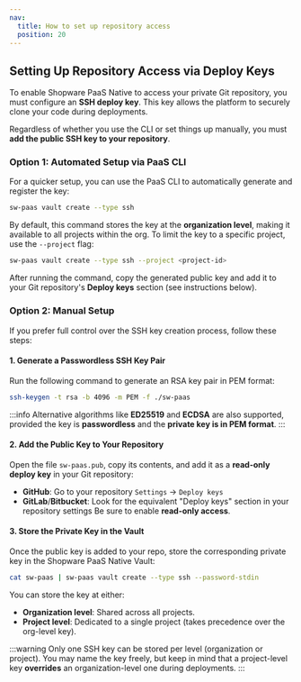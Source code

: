 ```yaml
---
nav:
  title: How to set up repository access
  position: 20
---
```


## Setting Up Repository Access via Deploy Keys

To enable Shopware PaaS Native to access your private Git repository, you must configure an **SSH deploy key**. This key allows the platform to securely clone your code during deployments.

Regardless of whether you use the CLI or set things up manually, you must **add the public SSH key to your repository**.

### Option 1: Automated Setup via PaaS CLI

For a quicker setup, you can use the PaaS CLI to automatically generate and register the key:

```sh
sw-paas vault create --type ssh
```

By default, this command stores the key at the **organization level**, making it available to all projects within the org. To limit the key to a specific project, use the `--project` flag:

```sh
sw-paas vault create --type ssh --project <project-id>
```

After running the command, copy the generated public key and add it to your Git repository's **Deploy keys** section (see instructions below).

### Option 2: Manual Setup

If you prefer full control over the SSH key creation process, follow these steps:

#### 1. Generate a Passwordless SSH Key Pair

Run the following command to generate an RSA key pair in PEM format:

```bash
ssh-keygen -t rsa -b 4096 -m PEM -f ./sw-paas
```

:::info
Alternative algorithms like **ED25519** and **ECDSA** are also supported, provided the key is **passwordless** and the **private key is in PEM format**.
:::

#### 2. Add the Public Key to Your Repository

Open the file `sw-paas.pub`, copy its contents, and add it as a **read-only deploy key** in your Git repository:

- **GitHub**: Go to your repository `Settings` → `Deploy keys`
- **GitLab**/**Bitbucket**: Look for the equivalent "Deploy keys" section in your repository settings
  Be sure to enable **read-only access**.

#### 3. Store the Private Key in the Vault

Once the public key is added to your repo, store the corresponding private key in the Shopware PaaS Native Vault:

```bash
cat sw-paas | sw-paas vault create --type ssh --password-stdin
```

You can store the key at either:

- **Organization level**: Shared across all projects.
- **Project level**: Dedicated to a single project (takes precedence over the org-level key).

:::warning
Only one SSH key can be stored per level (organization or project). You may name the key freely, but keep in mind that a project-level key **overrides** an organization-level one during deployments.
:::
